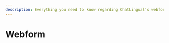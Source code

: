 ```yaml
---
description: Everything you need to know regarding ChatLingual's webform listener.
---
```


# Webform

